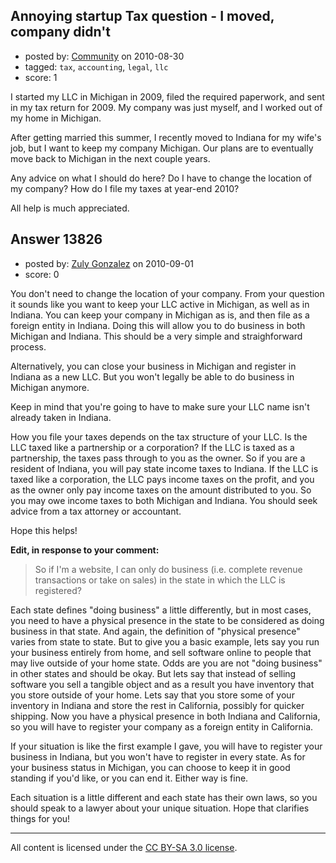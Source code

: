 ## Annoying startup Tax question - I moved, company didn't

- posted by: [Community](https://stackexchange.com/users/-1/-1-community) on 2010-08-30
- tagged: `tax`, `accounting`, `legal`, `llc`
- score: 1

I started my LLC in Michigan in 2009, filed the required paperwork, and sent in my tax return for 2009.  My company was just myself, and I worked out of my home in Michigan.

After getting married this summer, I recently moved to Indiana for my wife's job, but I want to keep my company Michigan.  Our plans are to eventually move back to Michigan in the next couple years.

Any advice on what I should do here?  Do I have to change the location of my company?  How do I file my taxes at year-end 2010?

All help is much appreciated.



## Answer 13826

- posted by: [Zuly Gonzalez](https://stackexchange.com/users/-1/2692-zuly-gonzalez) on 2010-09-01
- score: 0

You don't need to change the location of your company. From your question it sounds like you want to keep your LLC active in Michigan, as well as in Indiana. You can keep your company in Michigan as is, and then file as a foreign entity in Indiana. Doing this will allow you to do business in both Michigan and Indiana. This should be a very simple and straighforward process.

Alternatively, you can close your business in Michigan and register in Indiana as a new LLC. But you won't legally be able to do business in Michigan anymore.

Keep in mind that you're going to have to make sure your LLC name isn't already taken in Indiana.

How you file your taxes depends on the tax structure of your LLC. Is the LLC taxed like a partnership or a corporation? If the LLC is taxed as a partnership, the taxes pass through to you as the owner. So if you are a resident of Indiana, you will pay state income taxes to Indiana. If the LLC is taxed like a corporation, the LLC pays income taxes on the profit, and you as the owner only pay income taxes on the amount distributed to you. So you may owe income taxes to both Michigan and Indiana. You should seek advice from a tax attorney or accountant.

Hope this helps!

**Edit, in response to your comment:**

> So if I'm a website, I can only do business (i.e. complete revenue transactions or take on sales) in the state in which the LLC is registered?

Each state defines "doing business" a little differently, but in most cases, you need to have a physical presence in the state to be considered as doing business in that state. And again, the definition of "physical presence" varies from state to state. But to give you a basic example, lets say you run your business entirely from home, and sell software online to people that may live outside of your home state. Odds are you are not "doing business" in other states and should be okay. But lets say that instead of selling software you sell a tangible object and as a result you have inventory that you store outside of your home. Lets say that you store some of your inventory in Indiana and store the rest in California, possibly for quicker shipping. Now you have a physical presence in both Indiana and California, so you will have to register your company as a foreign entity in California.

If your situation is like the first example I gave, you will have to register your business in Indiana, but you won't have to register in every state. As for your business status in Michigan, you can choose to keep it in good standing if you'd like, or you can end it. Either way is fine.

Each situation is a little different and each state has their own laws, so you should speak to a lawyer about your unique situation. Hope that clarifies things for you!



---

All content is licensed under the [CC BY-SA 3.0 license](https://creativecommons.org/licenses/by-sa/3.0/).
